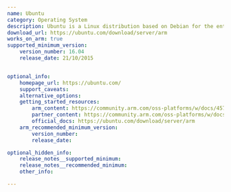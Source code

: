 ```yaml
---
name: Ubuntu
category: Operating System
description: Ubuntu is a Linux distribution based on Debian for the enterprise server, desktop, cloud, and IoT. 
download_url: https://ubuntu.com/download/server/arm
works_on_arm: true
supported_minimum_version:
    version_number: 16.04
    release_date: 21/10/2015


optional_info:
    homepage_url: https://ubuntu.com/
    support_caveats: 
    alternative_options: 
    getting_started_resources: 
        arm_content: https://community.arm.com/oss-platforms/w/docs/457/n1sdp-getting-started-guide
        partner_content: https://community.arm.com/oss-platforms/w/docs/458/neoverse-n1-sdp
        official_docs: https://ubuntu.com/download/server/arm
    arm_recommended_minimum_version:
        version_number: 
        release_date:

optional_hidden_info:
    release_notes__supported_minimum: 
    release_notes__recommended_minimum: 
    other_info: 

---
```

